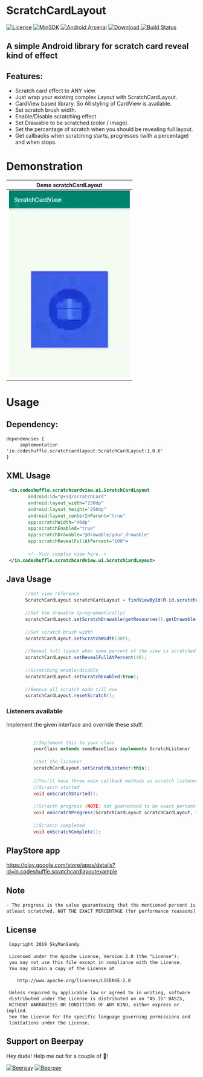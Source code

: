 # ScratchCardLayout

[![License](https://img.shields.io/badge/License%20-Apache%202-337ab7.svg)](https://www.apache.org/licenses/LICENSE-2.0)
[![MinSDK](https://img.shields.io/badge/API-14%2B-brightgreen.svg?style=flat)](https://android-arsenal.com/api?level=14)
[![Android Arsenal](https://img.shields.io/badge/Android%20Arsenal-ScratchCardLayout-brightgreen.svg?style=flat)](https://android-arsenal.com/details/1/7597)
[![Download](https://api.bintray.com/packages/skymansandy/ScratchCard/ScratchCardLayout/images/download.svg) ](https://bintray.com/skymansandy/ScratchCard/ScratchCardLayout/_latestVersion)
[![Build Status](https://travis-ci.org/skymansandy/scratchCardLayout.svg?branch=master)](https://travis-ci.org/skymansandy/scratchCardLayout)

## A simple Android library for scratch card reveal kind of effect


## Features:

 - Scratch card effect to ANY view.
 - Just wrap your existing complex Layout with ScratchCardLayout.
 - CardView based library. So All styling of CardView is available.
 - Set scratch brush width.
 - Enable/Disable scratching effect
 - Set Drawable to be scratched (color / image).
 - Set the percentage of scratch when you should be revealing full layout.
 - Get callbacks when scratching starts, progresses (with a percentage) and when stops.
 
 
# Demonstration
|Demo scratchCardLayout|
|:---:|
|![](art/demoScratchCardLayout.gif)|

 
# Usage
## Dependency:

 
 ```
 dependencies {
      implementation 'in.codeshuffle.scratchcardlayout:ScratchCardLayout:1.0.6'
 }
 ```
 
 ## XML Usage
 ```xml
  <in.codeshuffle.scratchcardview.ui.ScratchCardLayout
         android:id="@+id/scratchCard"
         android:layout_width="250dp"
         android:layout_height="250dp"
         android:layout_centerInParent="true"
         app:scratchWidth="40dp"
         app:scratchEnabled="true"
         app:scratchDrawable="@drawable/your_drawable"
         app:scratchRevealFullAtPercent="100">
 
         <!--Your complex view here-->
  </in.codeshuffle.scratchcardview.ui.ScratchCardLayout>     
 ```
 
 ## Java Usage
 ```java
        //Get view reference
        ScratchCardLayout scratchCardLayout = findViewById(R.id.scratchCard);
        
        //Set the drawable (programmatically)
        scratchCardLayout.setScratchDrawable(getResources().getDrawable(R.drawable.car));
        
        //Set scratch brush width
        scratchCardLayout.setScratchWidth(30f);
        
        //Reveal full layout when some percent of the view is scratched
        scratchCardLayout.setRevealFullAtPercent(40);
        
        //Scratching enable/disable
        scratchCardLayout.setScratchEnabled(true);
        
        //Remove all scratch made till now
        scratchCardLayout.resetScratch();
 ``` 
 
 ### Listeners available
          
Implement the given interface and override these stuff:

```java

          //Implement this to your class
          yourClass extends someBaseClass implements ScratchListener
          
          //Set the listener
          scratchCardLayout.setScratchListener(this);
            
          //You'll have three main callback methods as scratch listeners
          //Scratch started
          void onScratchStarted();
            
          //Scracth progress (NOTE: not guaranteed to be exact percent. consider it like atleast this much percent has been scratched)
          void onScratchProgress(ScratchCardLayout scratchCardLayout, int atLeastScratchedPercent);
            
          //Scratch completed
          void onScratchComplete();
  ``` 
 
 ## PlayStore app
 
 https://play.google.com/store/apps/details?id=in.codeshuffle.scratchcardlayoutexample
 
 ## Note
 ```
 - The progress is the value guaranteeing that the mentioned percent is atleast scratched. NOT THE EXACT PERCENTAGE (for performance reasaons)
 ```
 
 License
 -------
 
     Copyright 2019 SkyManSandy
 
     Licensed under the Apache License, Version 2.0 (the "License");
     you may not use this file except in compliance with the License.
     You may obtain a copy of the License at
 
        http://www.apache.org/licenses/LICENSE-2.0
 
     Unless required by applicable law or agreed to in writing, software
     distributed under the License is distributed on an "AS IS" BASIS,
     WITHOUT WARRANTIES OR CONDITIONS OF ANY KIND, either express or implied.
     See the License for the specific language governing permissions and
     limitations under the License.


## Support on Beerpay
Hey dude! Help me out for a couple of :beers:!

[![Beerpay](https://beerpay.io/skymansandy/scratchCardLayout/badge.svg?style=beer-square)](https://beerpay.io/skymansandy/scratchCardLayout)  [![Beerpay](https://beerpay.io/skymansandy/scratchCardLayout/make-wish.svg?style=flat-square)](https://beerpay.io/skymansandy/scratchCardLayout?focus=wish)